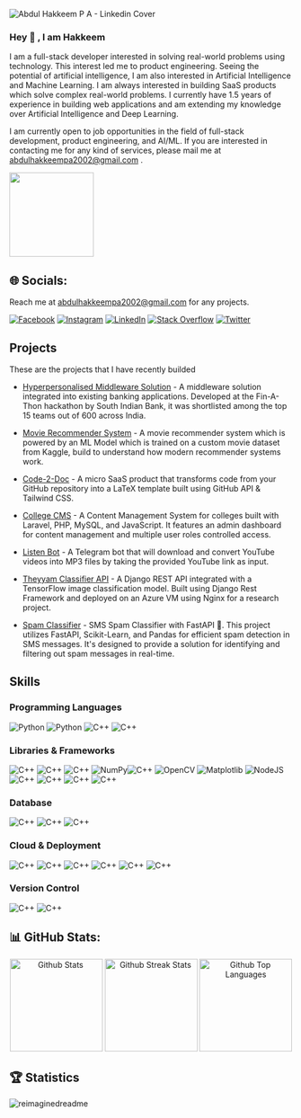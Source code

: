 ![Abdul Hakkeem P A - Linkedin Cover](https://github.com/abdulhakkeempa/abdulhakkeempa/assets/92361680/da8dbece-5f61-45d7-ba65-e037278006ee)

<h3>Hey 👋 , I am Hakkeem </h3> 

I am a full-stack developer interested in solving real-world problems using technology. This interest led me to product engineering. Seeing the potential of artificial intelligence, I am also interested in Artificial Intelligence and Machine Learning. I am always interested in building SaaS products which solve complex real-world problems. I currently have 1.5 years of experience in building web applications and am extending my knowledge over Artificial Intelligence and Deep Learning.

I am currently open to job opportunities in the field of full-stack development, product engineering, and AI/ML. If you are interested in contacting me for any kind of services, please mail me at abdulhakkeempa2002@gmail.com .

<a href="https://www.buymeacoffee.com/abdulhakkeempa"><img src="https://cdn.buymeacoffee.com/buttons/v2/default-yellow.png" width="150" /></a>

## 🌐 Socials:
Reach me at <a href="" >abdulhakkeempa2002@gmail.com</a> for any projects.  

[![Facebook](https://img.shields.io/badge/Facebook-%231877F2.svg?logo=Facebook&logoColor=white)](https://facebook.com/abdulhakkeempa) [![Instagram](https://img.shields.io/badge/Instagram-%23E4405F.svg?logo=Instagram&logoColor=white)](https://instagram.com/_.hakkeem_) [![LinkedIn](https://img.shields.io/badge/LinkedIn-%230077B5.svg?logo=linkedin&logoColor=white)](https://linkedin.com/in/abdul-hakkeem-pa) [![Stack Overflow](https://img.shields.io/badge/-Stackoverflow-FE7A16?logo=stack-overflow&logoColor=white)](https://stackoverflow.com/users/hakkeempa) [![Twitter](https://img.shields.io/badge/Twitter-%231DA1F2.svg?logo=Twitter&logoColor=white)](https://twitter.com/abdulhakkeempa) 

## Projects
These are the projects that I have recently builded

- [Hyperpersonalised Middleware Solution](https://github.com/sib-hackathon/hyperpersonalisation-backend) -   A middleware solution integrated into existing banking applications. Developed at the Fin-A-Thon hackathon by South Indian Bank, it was shortlisted among the top 15 teams out of 600 across India.

- [Movie Recommender System](https://github.com/abdulhakkeempa/movie-recommender) -  A movie recommender system which is powered by an ML Model which is trained on a custom movie dataset from Kaggle, build to understand how modern recommender systems work.

- [Code-2-Doc](https://abdulhakkeempa.github.io/github-to-latex/) - A micro SaaS product that transforms code from your GitHub repository into a LaTeX template built using GitHub API & Tailwind CSS.

- [College CMS](https://github.com/abdulhakkeempa/college-cms) - A Content Management System for colleges built with Laravel, PHP, MySQL, and JavaScript. It features an admin dashboard for content management and multiple user roles controlled access.

- [Listen Bot](https://github.com/abdulhakkeempa/listen-bot) - A Telegram bot that will download and convert YouTube videos into MP3 files by taking the provided YouTube link as input.

- [Theyyam Classifier API](https://github.com/abdulhakkeempa/theyyam-classifier-api) - A Django REST API integrated with a TensorFlow image classification model. Built using Django Rest Framework and deployed on an Azure VM using Nginx for a research project.

- [Spam Classifier](https://github.com/abdulhakkeempa/spam-detection) - SMS Spam Classifier with FastAPI 🚀. This project utilizes FastAPI, Scikit-Learn, and Pandas for efficient spam detection in SMS messages. It's designed to provide a solution for identifying and filtering out spam messages in real-time.


## Skills
### Programming Languages
![Python](https://img.shields.io/badge/Python-3776AB?style=for-the-badge&logo=python&logoColor=white)
![Python](https://img.shields.io/badge/JavaScript-323330?style=for-the-badge&logo=javascript&logoColor=F7DF1E)
![C++](https://img.shields.io/badge/C%2B%2B-00599C?style=for-the-badge&logo=c%2B%2B&logoColor=white)
![C++](https://img.shields.io/badge/PHP-777BB4?style=for-the-badge&logo=php&logoColor=white)

<!---
![C](https://img.shields.io/badge/C-00599C?style=for-the-badge&logo=c&logoColor=white)
![C++](https://img.shields.io/badge/Java-ED8B00?style=for-the-badge&logo=openjdk&logoColor=white)
![C++](https://img.shields.io/badge/R-276DC3?style=for-the-badge&logo=r&logoColor=white)
--->

### Libraries & Frameworks
![C++](https://img.shields.io/badge/django-092E20?style=for-the-badge&logo=django&logoColor=white)
![C++](https://img.shields.io/badge/laravel-F05340?style=for-the-badge&logo=laravel&logoColor=white)
![C++](https://img.shields.io/badge/pandas-306998?style=for-the-badge&logo=pandas&logoColor=white)
![NumPy](https://img.shields.io/badge/numpy-%23013243.svg?style=for-the-badge&logo=numpy&logoColor=white)![C++](https://img.shields.io/badge/sklearn-29ABE2?style=for-the-badge&logo=scikit-learn&logoColor=white)
![OpenCV](https://img.shields.io/badge/opencv-%23white.svg?style=for-the-badge&logo=opencv&logoColor=white) 
![Matplotlib](https://img.shields.io/badge/Matplotlib-%23ffffff.svg?style=for-the-badge&logo=Matplotlib&logoColor=black)
![NodeJS](https://img.shields.io/badge/node.js-6DA55F?style=for-the-badge&logo=node.js&logoColor=white)
![C++](https://img.shields.io/badge/fastapi-009485?style=for-the-badge&logo=fastapi&logoColor=white)
![C++](https://img.shields.io/badge/Flask-000000?style=for-the-badge&logo=flask&logoColor=white)
![C++](https://img.shields.io/badge/Tailwind_CSS-38B2AC?style=for-the-badge&logo=tailwind-css&logoColor=white)
![C++](https://img.shields.io/badge/bootstrap-aa00ff?style=for-the-badge&logo=bootstrap&logoColor=white)

<!---
![DjangoREST](https://img.shields.io/badge/DJANGO-REST-ff1709?style=for-the-badge&logo=django&logoColor=white&color=ff1709&labelColor=gray)
![C++](https://img.shields.io/badge/jQuery-0769AD?style=for-the-badge&logo=jquery&logoColor=white)
![C++](https://img.shields.io/badge/HTML5-E34F26?style=for-the-badge&logo=html5&logoColor=white)
![C++](https://img.shields.io/badge/CSS3-1572B6?style=for-the-badge&logo=css3&logoColor=white)
![JWT](https://img.shields.io/badge/JWT-black?style=for-the-badge&logo=JSON%20web%20tokens)
![Socket.io](https://img.shields.io/badge/Socket.io-black?style=for-the-badge&logo=socket.io&badgeColor=010101)

-->

### Database
![C++](https://img.shields.io/badge/PostgreSQL-316192?style=for-the-badge&logo=postgresql&logoColor=white)
![C++](https://img.shields.io/badge/MySQL-00000F?style=for-the-badge&logo=mysql&logoColor=white)
![C++](https://img.shields.io/badge/MongoDB-4EA94B?style=for-the-badge&logo=mongodb&logoColor=white)

### Cloud & Deployment
![C++](https://img.shields.io/badge/Amazon_AWS-232F3E?style=for-the-badge&logo=amazon-aws&logoColor=white)
![C++](https://img.shields.io/badge/Google%20Cloud-0F9D58?style=for-the-badge&logo=googlecloud&logoColor=white)
![C++](https://img.shields.io/badge/Microsoft_Azure-0089D6?style=for-the-badge&logo=microsoft-azure&logoColor=white)
![C++](https://img.shields.io/badge/nginx-009900?style=for-the-badge&logo=nginx&logoColor=white)
![C++](https://img.shields.io/badge/docker-0db7ed?style=for-the-badge&logo=docker&logoColor=white)
![C++](https://img.shields.io/badge/GitHub%20Actions-000000?style=for-the-badge&logo=github-actions&logoColor=white)

<!---
![C++](https://img.shields.io/badge/Vercel-000000?style=for-the-badge&logo=vercel&logoColor=white)
--->

<!---
### Design
 ![Figma](https://img.shields.io/badge/figma-%23F24E1E.svg?style=for-the-badge&logo=figma&logoColor=white)
 ![Adobe Photoshop](https://img.shields.io/badge/adobe%20photoshop-%2331A8FF.svg?style=for-the-badge&logo=adobe%20photoshop&logoColor=white) ![Canva](https://img.shields.io/badge/Canva-%2300C4CC.svg?style=for-the-badge&logo=Canva&logoColor=white)
--->

### Version Control
![C++](https://img.shields.io/badge/Git-F1502F?style=for-the-badge&logo=git&logoColor=white)
![C++](https://img.shields.io/badge/GitHub-000000?style=for-the-badge&logo=github&logoColor=white)

## 📊 GitHub Stats:

<p align="center">
  <img src="https://github-readme-stats.vercel.app/api?username=abdulhakkeempa&theme=dark&hide_border=false&include_all_commits=true&count_private=true" alt="Github Stats" height="165"/>
  <img src="https://github-readme-streak-stats.herokuapp.com/?user=abdulhakkeempa&theme=dark&hide_border=false" alt="Github Streak Stats" height="165"/>
  <img src="https://github-readme-stats.vercel.app/api/top-langs/?username=abdulhakkeempa&theme=dark&hide_border=false&include_all_commits=true&count_private=true&layout=compact" alt="Github Top Languages" height="165"/>
</p>

## 🏆 Statistics
<img src="https://myreadme.vercel.app/api/embed/abdulhakkeempa?panels=userstatistics,toprepositories,toplanguages,commitgraph" alt="reimaginedreadme" />

<!--
## GitHub Profile Card
![](https://github-profile-summary-cards.vercel.app/api/cards/profile-details?username=abdulhakkeempa&theme=github_dark)
--->



<!--
**hakkeempa/hakkeempa** is a ✨ _special_ ✨ repository because its `README.md` (this file) appears on your GitHub profile.

Here are some ideas to get you started:

- 🔭 I’m currently working on ...
- 🌱 I’m currently learning ...
- 👯 I’m looking to collaborate on ...
- 🤔 I’m looking for help with ...
- 💬 Ask me about ...
- 📫 How to reach me: ...
- 😄 Pronouns: ...
- ⚡ Fun fact: ...
-->
